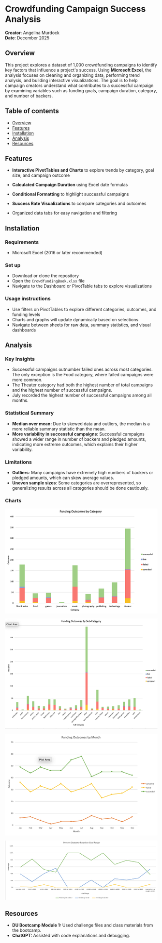 # Crowdfunding Campaign Success Analysis
**Creator**: Angelina Murdock  
**Date**: December 2025

## Overview
This project explores a dataset of 1,000 crowdfunding campaigns to identify key factors that influence a project's success. Using **Microsoft Excel**, the analysis focuses on cleaning and organizing data, performing trend analysis, and building interactive visualizations. The goal is to help campaign creators understand what contributes to a successful campaign by examining variables such as funding goals, campaign duration, category, and number of backers.

## Table of contents
- [Overview](#overview)
- [Features](#features)
- [Installation](#installation)
- [Analysis](#analysis)
- [Resources](#resources)

## Features
- **Interactive PivotTables and Charts** to explore trends by category, goal size, and campaign outcome

- **Calculated Campaign Duration** using Excel date formulas

- **Conditional Formatting** to highlight successful campaigns

- **Success Rate Visualizations** to compare categories and outcomes

- Organized data tabs for easy navigation and filtering

## Installation
### Requirements
- Microsoft Excel (2016 or later recommended)

### Set up
- Download or clone the repository
- Open the `CrowdfundingBook.xlsx` file
- Navigate to the Dashboard or PivotTable tabs to explore visualizations

### Usage instructions
- Use filters on PivotTables to explore different categories, outcomes, and funding levels
- Charts and graphs will update dynamically based on selections
- Navigate between sheets for raw data, summary statistics, and visual dashboards

## Analysis
### Key Insights
- Successful campaigns outnumber failed ones across most categories. The only exception is the Food category, where failed campaigns were more common.
- The Theater category had both the highest number of total campaigns and the highest number of successful campaigns.
- July recorded the highest number of successful campaigns among all months.

### Statistical Summary
- **Median over mean:** Due to skewed data and outliers, the median is a more reliable summary statistic than the mean.
- **More variability in successful campaigns**: Successful campaigns showed a wider range in number of backers and pledged amounts, indicating more extreme outcomes, which explains their higher variability.

### Limitations
- **Outliers**: Many campaigns have extremely high numbers of backers or pledged amounts, which can skew average values.
- **Uneven sample sizes**: Some categories are overrepresented, so generalizing results across all categories should be done cautiously.

### Charts
![Funding Outcomes by Category](Graphs/funding_outcomes_category.png)

![Funding Outcomes by Sub-Category](Graphs/funding_outcomes_sub-category.png)

![Funding Outcomes by Month](Graphs/funding_outcomes_month.png)

![Funding Outcomes by Goal Range](Graphs/funding_outcome_goal_range.png)

## Resources
- **DU Bootcamp Module 1:** Used challenge files and class materials from the bootcamp.
- **ChatGPT:** Assisted with code explanations and debugging.
